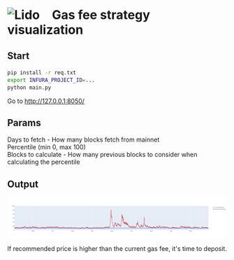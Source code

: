 # <img src="https://docs.lido.fi/img/logo.svg" alt="Lido" width="46"/> Gas fee strategy visualization

## Start
```bash
pip install -r req.txt
export INFURA_PROJECT_ID=...
python main.py
```

Go to http://127.0.0.1:8050/

## Params
Days to fetch - How many blocks fetch from mainnet  
Percentile (min 0, max 100)  
Blocks to calculate - How many previous blocks to consider when calculating the percentile


## Output 
![Gas chart](./plot_example.png)  

If recommended price is higher than the current gas fee, it's time to deposit.
